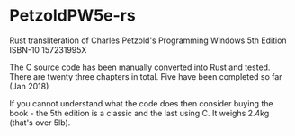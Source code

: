 # PetzoldPW5e-rs
Rust transliteration of Charles Petzold's Programming Windows 5th Edition ISBN-10 157231995X

The C source code has been manually converted into Rust and tested. There are twenty three chapters in total. Five have been completed so far (Jan 2018)

If you cannot understand what the code does then consider buying the book - the 5th edition is a classic and the last using C. It weighs 2.4kg (that's over 5lb).
